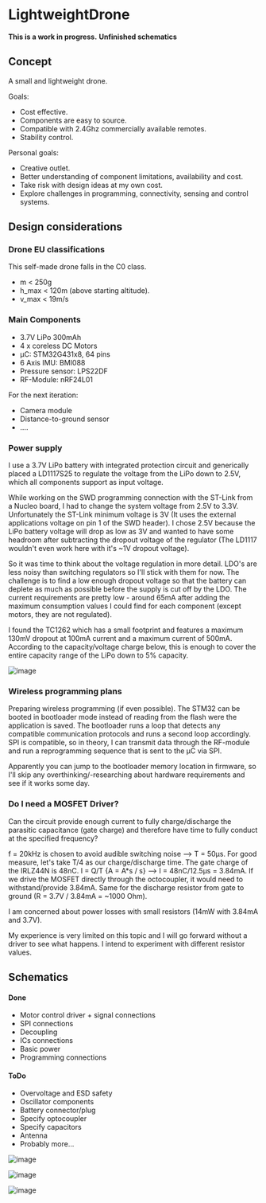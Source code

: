 # LightweightDrone

**This is a work in progress.**
**Unfinished schematics**

## Concept

A small and lightweight drone.

Goals:
- Cost effective.
- Components are easy to source.
- Compatible with 2.4Ghz commercially available remotes.
- Stability control.

Personal goals:
- Creative outlet.
- Better understanding of component limitations, availability and cost.
- Take risk with design ideas at my own cost.
- Explore challenges in programming, connectivity, sensing and control systems.



## Design considerations

### Drone EU classifications
This self-made drone falls in the C0 class.
- m < 250g
- h_max < 120m (above starting altitude).
- v_max < 19m/s

### Main Components
- 3.7V LiPo 300mAh 
- 4 x coreless DC Motors
- µC: STM32G431x8, 64 pins
- 6 Axis IMU: BMI088
- Pressure sensor: LPS22DF
- RF-Module: nRF24L01
  
For the next iteration:
- Camera module
- Distance-to-ground sensor
- ....

### Power supply 

I use a 3.7V LiPo battery with integrated protection circuit and generically placed a LD1117S25 to regulate the voltage from the LiPo down to 2.5V, which all components support as input voltage.

While working on the SWD programming connection with the ST-Link from a Nucleo board, I had to change the system voltage from 2.5V to 3.3V. Unfortunately the ST-Link minimum voltage is 3V (It uses the external applications voltage on pin 1 of the SWD header). I chose 2.5V because the LiPo battery voltage will drop as low as 3V and wanted to have some headroom after subtracting the dropout voltage of the regulator (The LD1117 wouldn't even work here with it's ~1V dropout voltage). 

So it was time to think about the voltage regulation in more detail. LDO's are less noisy than switching regulators so I'll stick with them for now. The challenge is to find a low enough dropout voltage so that the battery can deplete as much as possible before the supply is cut off by the LDO. The current requirements are pretty low - around 65mA after adding the maximum consumption values I could find for each component (except motors, they are not regulated). 

I found the TC1262 which has a small footprint and features a maximum 130mV dropout at 100mA current and a maximum current of 500mA. According to the capacity/voltage charge below, this is enough to cover the entire capacity range of the LiPo down to 5% capacity.

![image](https://github.com/user-attachments/assets/e2d173b0-85bc-4c5d-915c-ce89ed1dacaf)

### Wireless programming plans

Preparing wireless programming (if even possible). The STM32 can be booted in bootloader mode instead of reading from the flash were the application is saved. The bootloader runs a loop that detects any compatible communication protocols and runs a second loop accordingly. SPI is compatible, so in theory, I can transmit data through the RF-module and run a reprogramming sequence that is sent to the µC via SPI.

Apparently you can jump to the bootloader memory location in firmware, so I'll skip any overthinking/-researching about hardware requirements and see if it works some day.

### Do I need a MOSFET Driver?

Can the circuit provide enough current to fully charge/discharge the parasitic capacitance (gate charge) and therefore have time to fully conduct at the specified frequency? 

f = 20kHz is chosen to avoid audible switching noise --> T = 50µs. For good measure, let's take T/4 as our charge/discharge time. The gate charge of the IRLZ44N is 48nC.  I = Q/T {A = A*s / s} --> I = 48nC/12.5µs = 3.84mA.
If we drive the MOSFET directly through the octocoupler, it would need to withstand/provide 3.84mA. Same for the discharge resistor from gate to ground (R = 3.7V / 3.84mA = ~1000 Ohm).

I am concerned about power losses with small resistors (14mW with 3.84mA and 3.7V).

My experience is very limited on this topic and I will go forward without a driver to see what happens. I intend to experiment with different resistor values.


## Schematics

#### Done
- Motor control driver + signal connections
- SPI connections
- Decoupling
- ICs connections
- Basic power
- Programming connections

#### ToDo
- Overvoltage and ESD safety
- Oscillator components
- Battery connector/plug
- Specify optocoupler
- Specify capacitors
- Antenna
- Probably more...

![image](https://github.com/user-attachments/assets/ad50ed5e-e5a1-4997-949c-bb496e779541)


![image](https://github.com/user-attachments/assets/aea168be-82c8-4bfe-b9ae-a186f69cc1f8)

![image](https://github.com/user-attachments/assets/d7884b6f-85b0-4e22-b3cd-5a51586b1cbf)



